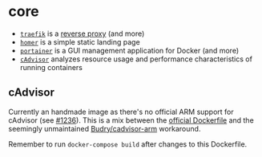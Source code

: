 # core

- [`traefik`](https://doc.traefik.io/traefik/) is a
  [reverse proxy](https://www.cloudflare.com/en-gb/learning/cdn/glossary/reverse-proxy/) (and more)
- [`homer`](https://github.com/bastienwirtz/homer) is a simple static landing page
- [`portainer`](https://docs.portainer.io/) is a GUI management application for Docker (and more)
- [`cAdvisor`](https://github.com/google/cadvisor) analyzes resource usage and performance
  characteristics of running containers

## cAdvisor

Currently an handmade image as there's no official ARM support for cAdvisor
(see [#1236](https://github.com/google/cadvisor/issues/1236)).
This is a mix between the
[official Dockerfile](https://github.com/google/cadvisor/blob/master/deploy/Dockerfile)
and the seemingly unmaintained
[Budry/cadvisor-arm](https://github.com/Budry/cadvisor-arm) workaround.

Remember to run `docker-compose build` after changes to this Dockerfile.
